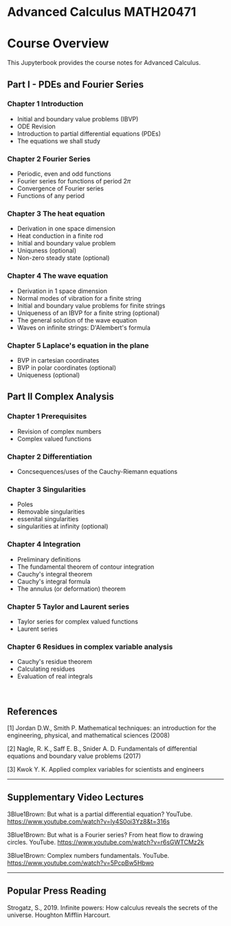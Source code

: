 <!-- #region -->
# Advanced Calculus MATH20471

# Course Overview

This Jupyterbook provides the course notes for Advanced Calculus.

## Part I - PDEs and Fourier Series

### Chapter 1 Introduction
   - Initial and boundary value problems (IBVP)
   - ODE Revision
   - Introduction to partial differential equations (PDEs)  
   - The equations we shall study

### Chapter 2 Fourier Series
   - Periodic, even and odd functions
   - Fourier series for functions of period $2\pi$
   - Convergence of Fourier series
   - Functions of any period

### Chapter 3 The heat equation
   - Derivation in one space dimension
   - Heat conduction in a finite rod
   - Initial and boundary value problem
   - Uniquness (optional)
   - Non-zero steady state (optional)

### Chapter 4 The wave equation
   - Derivation in 1 space dimension
   - Normal modes of vibration for a finite string
   - Initial and boundary value problems for finite strings
   - Uniqueness of an IBVP for a finite string (optional)
   - The general solution of the wave equation
   - Waves on infinite strings: D'Alembert's formula

### Chapter 5 Laplace's equation in the plane
   - BVP in cartesian coordinates
   - BVP in polar coordinates (optional)
   - Uniqueness (optional)

## Part II Complex Analysis

### Chapter 1 Prerequisites
   - Revision of complex numbers
   - Complex valued functions

### Chapter 2 Differentiation
   - Concsequences/uses of the Cauchy-Riemann equations

### Chapter 3 Singularities
   - Poles
   - Removable singularities
   - essenital singularities
   - singularities at infinity (optional)

### Chapter 4 Integration
   - Preliminary definitions
   - The fundamental theorem of contour integration
   - Cauchy's integral theorem
   - Cauchy's integral formula
   - The annulus (or deformation) theorem 

### Chapter 5 Taylor and Laurent series 
   - Taylor series for complex valued functions
   - Laurent series


### Chapter 6 Residues in complex variable analysis
   - Cauchy's residue theorem
   - Calculating residues
   - Evaluation of real integrals

<br>

## References
[1] Jordan D.W., Smith P. Mathematical techniques: an introduction for the engineering, physical, and mathematical sciences (2008)

[2] Nagle, R. K., Saff E. B., Snider A. D. Fundamentals of differential equations and boundary value problems (2017)

[3] Kwok Y. K. Applied complex variables for scientists and engineers 


------
## Supplementary Video Lectures
3Blue1Brown: But what is a partial differential equation? YouTube. https://www.youtube.com/watch?v=ly4S0oi3Yz8&t=316s

3Blue1Brown: But what is a Fourier series? From heat flow to drawing circles. YouTube. https://www.youtube.com/watch?v=r6sGWTCMz2k

3Blue1Brown: Complex numbers fundamentals. YouTube. https://www.youtube.com/watch?v=5PcpBw5Hbwo

------
## Popular Press Reading
Strogatz, S., 2019. Infinite powers: How calculus reveals the secrets of the universe. Houghton Mifflin Harcourt.



